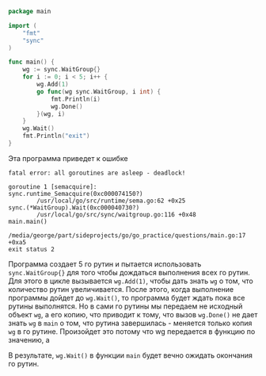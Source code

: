 ```go
package main

import (
	"fmt"
	"sync"
)

func main() {
	wg := sync.WaitGroup{}
	for i := 0; i < 5; i++ {
		wg.Add(1)
		go func(wg sync.WaitGroup, i int) {
			fmt.Println(i)
			wg.Done()
		}(wg, i)
	}
	wg.Wait()
	fmt.Println("exit")
}
```

Эта программа приведет к ошибке
```
fatal error: all goroutines are asleep - deadlock!

goroutine 1 [semacquire]:
sync.runtime_Semacquire(0xc000074150?)
        /usr/local/go/src/runtime/sema.go:62 +0x25
sync.(*WaitGroup).Wait(0xc000040730?)
        /usr/local/go/src/sync/waitgroup.go:116 +0x48
main.main()
        /media/george/part/sideprojects/go/go_practice/questions/main.go:17 +0xa5
exit status 2
```
Программа создает 5 го рутин и пытается использовать `sync.WaitGroup{}` для того чтобы дождаться выполнения всех го рутин. Для этого в цикле вызывается `wg.Add(1)`, чтобы дать знать `wg` о том, что количество рутин увеличивается. После этого, когда выполнение программы дойдет до `wg.Wait()`, то программа будет ждать пока все рутины выполнятся.
Но в сами го рутины мы передаем не исходный объект `wg`, а его копию, что приводит к тому, что вызов `wg.Done()` не дает знать `wg` в `main` о том, что рутина завершилась - меняется только копия `wg` в го рутине.
Произойдет это потому что wg передается в функцию по значению, а 

В результате, `wg.Wait()` в функции `main` будет вечно ожидать окончания го рутин.